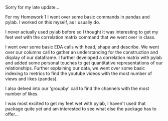 Sorry for my late update...

For my Homework 1 I went over some basic commands in pandas and pylab. I worked on this myself, as I usually do. 

I never actually used pylab before so I thought it was interesting to get my feet wet with the correlation matrix command that we went over in class. 

I went over some basic EDA calls with head, shape and describe. We went over our columns call to gather an understanding for the construction and display of our dataframe. I further developed a correlation matrix with pylab and added some personal touches to get quantitative representations of our relationships. Further explaining our data, we went over some basic indexing to metrics to find the youtube videos with the most number of views and likes (pandas). 

I also delved into our 'groupby' call to find the channels with the most number of likes. 

I was most excited to get my feet wet with pylab, I haven't used that package quite yet and am interested to see what else the package has to offer...
